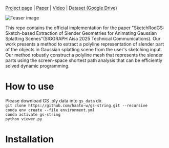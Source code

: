 
[Project page](https://haato-w.github.io/sketch-rod-gs-project-page/) | [Paper]() | [Video](https://youtu.be/eaK0p0nU47g?si=sTGmfLNSeCYiJELJ) | [Dataset (Google Drive)](https://drive.google.com/drive/folders/1QhOkshES3-ubzQtoMD1wOpd_6Vj45H0f?usp=sharing) <br>

![Teaser image](assets/teaser.jpg)


This repo contains the official implementation for the paper "SketchRodGS: Sketch-based Extraction of Slender Geometries for Animating Gaussian Splatting Scenes"(SIGGRAPH Aisa 2025 Technical Communications). Our work presents a method to extract a polyline representation of slender part of the objects in Gaussian splatting scene from the user's sketching input. Our method robustly construct a polyline mesh that represents the slender parts using the screen-space shortest path analysis that can be efficiently solved dynamic programming.

# How to use
Please download GS .ply data into `gs_data` dir.<br>
`git clone https://github.com/haato-w/gs-string.git --recursive`<br>
`conda env create --file environment.yml`<br>
`conda activate gs-string`<br>
`python viewer.py`<br>

# Installation

